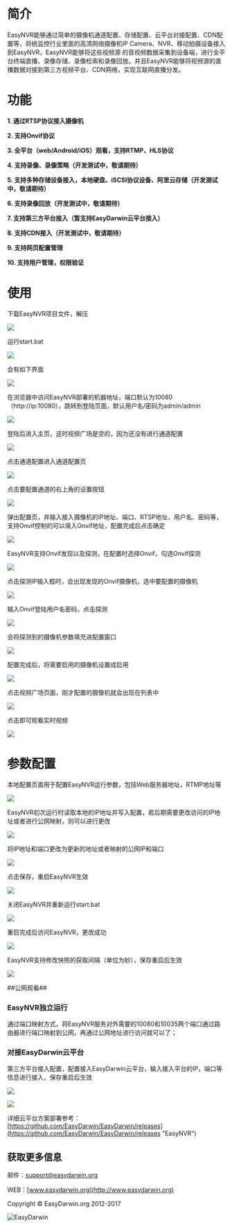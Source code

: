 # 简介 #

EasyNVR能够通过简单的摄像机通道配置、存储配置、云平台对接配置、CDN配置等，将统监控行业里面的高清网络摄像机IP Camera、NVR、移动拍摄设备接入到EasyNVR，EasyNVR能够将这些视频源
的音视频数据采集到设备端，进行全平台终端直播、录像存储、录像检索和录像回放。并且EasyNVR能够将视频源的直播数据对接到第三方视频平台、CDN网络，实现互联网直播分发。

# 功能 #

**1. 通过RTSP协议接入摄像机**

**2. 支持Onvif协议**

**3. 全平台（web/Android/iOS）观看，支持RTMP、HLS协议**

**4. 支持录像、录像策略（开发测试中，敬请期待）**

**5. 支持多种存储设备接入，本地硬盘、iSCSI协议设备、阿里云存储（开发测试中，敬请期待）**

**6. 支持录像回放（开发测试中，敬请期待）**

**7. 支持第三方平台接入（暂支持EasyDarwin云平台接入）**

**8. 支持CDN接入（开发测试中，敬请期待）**

**9. 支持网页配置管理**

**10. 支持用户管理，权限验证**


# 使用 #

下载EasyNVR项目文件，解压

![](http://www.easydarwin.org/github/images/easynvr20171/01.png)

运行start.bat

![](http://www.easydarwin.org/github/images/easynvr20171/002.png)

会有如下界面

![](http://www.easydarwin.org/github/images/easynvr20171/03.png)

在浏览器中访问EasyNVR部署的机器地址，端口默认为10080（http://ip:10080），跳转到登陆页面，默认用户名/密码为admin/admin

![](http://www.easydarwin.org/github/images/easynvr20171/04.png)

登陆后进入主页，这时视频广场是空的，因为还没有进行通道配置

![](http://www.easydarwin.org/github/images/easynvr20171/005.png)

点击通道配置进入通道配置页

![](http://www.easydarwin.org/github/images/easynvr20171/006.png)

点击要配置通道的右上角的设置按钮

![](http://www.easydarwin.org/github/images/easynvr20171/007.png)

弹出配置页，并输入接入摄像机的IP地址、端口、RTSP地址、用户名、密码等，支持Onvif控制的可以填入Onvif地址，配置完成后点击确定

![](http://www.easydarwin.org/github/images/easynvr20171/08.png)

EasyNVR支持Onvif发现以及探测，在配置时选择Onvif，勾选Onvif探测

![](http://www.easydarwin.org/github/images/easynvr20171/09.png)

点击探测IP输入框时，会出现发现的Onvif摄像机，选中要配置的摄像机

![](http://www.easydarwin.org/github/images/easynvr20171/10.png)

输入Onvif登陆用户名密码，点击探测

![](http://www.easydarwin.org/github/images/easynvr20171/11.png)

会将探测到的摄像机参数填充进配置窗口

![](http://www.easydarwin.org/github/images/easynvr20171/12.png)

配置完成后，将需要启用的摄像机设置成启用

![](http://www.easydarwin.org/github/images/easynvr20171/013.png)

点击视频广场页面，刚才配置的摄像机就会出现在列表中

![](http://www.easydarwin.org/github/images/easynvr20171/186.png)

点击即可观看实时视频

![](http://www.easydarwin.org/github/images/easynvr20171/015.png)

# 参数配置 #

本地配置页面用于配置EasyNVR运行参数，包括Web服务器地址，RTMP地址等

![](http://www.easydarwin.org/github/images/easynvr20171/16.png)

EasyNVR初次运行时读取本地的IP地址并写入配置，若后期需要更改访问的IP地址或者进行公网映射，则可以进行更改

![](http://www.easydarwin.org/github/images/easynvr20171/17.png)

将IP地址和端口更改为更新的地址或者映射的公网IP和端口

![](http://www.easydarwin.org/github/images/easynvr20171/18.png)

点击保存，重启EasyNVR生效

![](http://www.easydarwin.org/github/images/easynvr20171/19.png)

关闭EasyNVR并重新运行start.bat

![](http://www.easydarwin.org/github/images/easynvr20171/002.png)

重启完成后访问EasyNVR，更改成功

![](http://www.easydarwin.org/github/images/easynvr20171/20.png)

EasyNVR支持修改快照的获取间隔（单位为妙），保存重启后生效

![](http://www.easydarwin.org/github/images/easynvr20171/21.png)


##公网观看##

### EasyNVR独立运行 ###
通过端口映射方式，将EasyNVR服务对外需要的10080和10035两个端口通过路由器进行端口映射到公网，再通过公网地址进行访问就可以了；

### 对接EasyDarwin云平台 ###

第三方平台接入配置，配置接入EasyDarwin云平台，输入接入平台的IP，端口等信息进行接入，保存重启后生效

![](http://www.easydarwin.org/github/images/easynvr20171/22.png)

![](http://www.easydarwin.org/github/images/easynvr20171/23.jpg)

详细云平台方案部署参考：[https://github.com/EasyDarwin/EasyDarwin/releases](https://github.com/EasyDarwin/EasyDarwin/releases "EasyNVR")


## 获取更多信息 ##

邮件：[support@easydarwin.org](mailto:support@easydarwin.org) 

WEB：[www.easydarwin.org](http://www.easydarwin.org)

Copyright &copy; EasyDarwin.org 2012-2017

![EasyDarwin](http://www.easydarwin.org/skin/easydarwin/images/wx_qrcode.jpg)